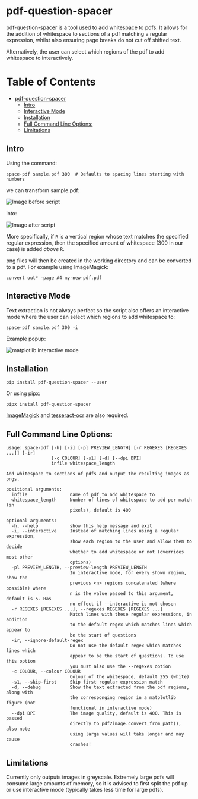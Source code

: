 # pdf-question-spacer

pdf-question-spacer is a tool used to add whitespace to pdfs. It allows for the addition of whitespace to sections of a pdf matching a regular expression, whilst also ensuring page breaks do not cut off shifted text.

Alternatively, the user can select which regions of the pdf to add whitespace to interactively.

Table of Contents
=================

   * [pdf-question-spacer](#pdf-question-spacer)
      * [Intro](#intro)
      * [Interactive Mode](#interactive-mode)
      * [Installation](#installation)
      * [Full Command Line Options:](#full-command-line-options)
      * [Limitations](#limitations)

## Intro

Using the command:

```
space-pdf sample.pdf 300  # Defaults to spacing lines starting with numbers
```

we can transform sample.pdf:

![Image before script](https://i.imgur.com/cFI1aQIl.jpg)

into:

![Image after script](https://i.imgur.com/WmypxoVl.png)

More specifically, if ```R``` is a vertical region whose text matches the specified regular expression, then the specified amount of whitespace (300 in our case) is added *above* ```R```.

png files will then be created in the working directory and can be converted to a pdf. For example using ImageMagick:

```
convert out* -page A4 my-new-pdf.pdf
```

## Interactive Mode

Text extraction is not always perfect so the script also offers an interactive mode where the user can select which regions to add whitespace to:

```
space-pdf sample.pdf 300 -i
```

Example popup:

![matplotlib interactive mode](https://i.imgur.com/UTRqKt3l.png)


## Installation

```
pip install pdf-question-spacer --user
```

Or using [pipx](https://pipxproject.github.io/pipx/):

```
pipx install pdf-question-spacer
```


[ImageMagick](https://imagemagick.org/index.php) and [tesseract-ocr](https://github.com/tesseract-ocr/tesseract) are also required.

## Full Command Line Options:

```
usage: space-pdf [-h] [-i] [-pl PREVIEW_LENGTH] [-r REGEXES [REGEXES ...]] [-ir]
                 [-c COLOUR] [-s1] [-d] [--dpi DPI]
                 infile whitespace_length

Add whitespace to sections of pdfs and output the resulting images as pngs.

positional arguments:
  infile                name of pdf to add whitespace to
  whitespace_length     Number of lines of whitespace to add per match (in
                        pixels), default is 400

optional arguments:
  -h, --help            show this help message and exit
  -i, --interactive     Instead of matching lines using a regular expression,
                        show each region to the user and allow them to decide
                        whether to add whitespace or not (overrides most other
                        options)
  -pl PREVIEW_LENGTH, --preview-length PREVIEW_LENGTH
                        In interactive mode, for every shown region, show the
                        previous <n> regions concatenated (where possible) where
                        n is the value passed to this argument, default is 5. Has
                        no effect if --interactive is not chosen
  -r REGEXES [REGEXES ...], --regexes REGEXES [REGEXES ...]
                        Match lines with these regular expressions, in addition
                        to the default regex which matches lines which appear to
                        be the start of questions
  -ir, --ignore-default-regex
                        Do not use the default regex which matches lines which
                        appear to be the start of questions. To use this option
                        you must also use the --regexes option
  -c COLOUR, --colour COLOUR
                        Colour of the whitespace, default 255 (white)
  -s1, --skip-first     Skip first regular expression match
  -d, --debug           Show the text extracted from the pdf regions, along with
                        the corresponging region in a matplotlib figure (not
                        functional in interactive mode)
  --dpi DPI             The image quality, default is 400. This is passed
                        directly to pdf2image.convert_from_path(), also note
                        using large values will take longer and may cause
                        crashes!
```

## Limitations

Currently only outputs images in greyscale. Extremely large pdfs will consume large amounts of memory, so it is advised to first split the pdf up or use interactive mode (typically takes less time for large pdfs).
